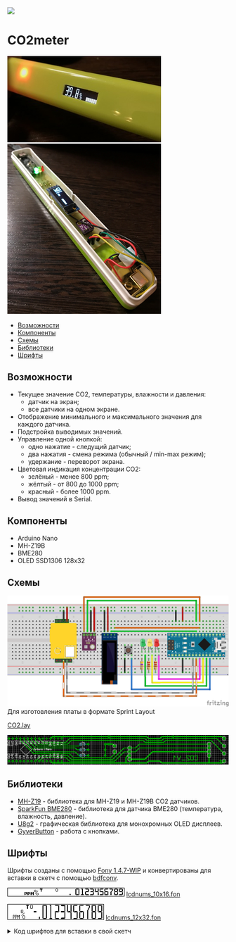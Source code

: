 <img src="https://img.shields.io/badge/version-1.01-green">

# CO2meter
<img src="co2_img_01.png">

<img src="co2_img_02.png">

- [Возможности](https://github.com/killadog/CO2meter#%D0%B2%D0%BE%D0%B7%D0%BC%D0%BE%D0%B6%D0%BD%D0%BE%D1%81%D1%82%D0%B8)
- [Компоненты](https://github.com/killadog/CO2meter#%D0%BA%D0%BE%D0%BC%D0%BF%D0%BE%D0%BD%D0%B5%D0%BD%D1%82%D1%8B)
- [Схемы](https://github.com/killadog/CO2meter#%D1%81%D1%85%D0%B5%D0%BC%D1%8B)
- [Библиотеки](https://github.com/killadog/CO2meter#%D0%B1%D0%B8%D0%B1%D0%BB%D0%B8%D0%BE%D1%82%D0%B5%D0%BA%D0%B8)
- [Шрифты](https://github.com/killadog/CO2meter#%D1%88%D1%80%D0%B8%D1%84%D1%82%D1%8B)
## Возможности
- Текущее значение CO2, температуры, влажности и давления:
  - датчик на экран;
  - все датчики на одном экране.
- Отображение минимального и максимального значения для каждого датчика.
- Подстройка выводимых значений.
- Управление одной кнопкой:
  - одно нажатие - следущий датчик;
  - два нажатия - смена режима (обычный / min-max режим);
  - удержание - переворот экрана.
- Цветовая индикация концентрации CO2:
  - зелёный - менее 800 ppm;
  - жёлтый - от 800 до 1000 ppm;
  - красный - более 1000 ppm.
- Вывод значений в Serial.
## Компоненты
- Arduino Nano
- MH-Z19B
- BME280
- OLED SSD1306 128x32
## Схемы
<img src="CO2meter_01.png">
Для изготовления платы в формате Sprint Layout

[CO2.lay](CO2.lay)

<img src="CO2_02.png">

## Библиотеки

- [MH-Z19](https://github.com/WifWaf/MH-Z19) - библиотека для MH-Z19 и MH-Z19B CO2 датчиков.
- [SparkFun BME280](https://github.com/sparkfun/SparkFun_BME280_Arduino_Library) - библиотека для датчика BME280 (температура, влажность, давление).
- [U8g2](https://github.com/olikraus/u8g2) - графическая библиотека для монохромных OLED дисплеев.
- [GyverButton](https://github.com/AlexGyver/GyverLibs/tree/master/GyverButton) - работа с кнопками.
## Шрифты
Шрифты созданы с помощью [Fony 1.4.7-WIP](http://hukka.ncn.fi/?fony) и конвертированы для вставки в скетч с помощью [bdfconv](https://github.com/olikraus/u8g2/tree/master/tools/font/bdfconv).

<img src="lcdnums_10x16.png"> [lcdnums_10x16.fon](lcdnums_10x16.fon)

<img src="lcdnums_12x32.png"> [lcdnums_12x32.fon](lcdnums_12x32.fon)

<details> 
  <summary>Код шрифтов для вставки в свой скетч</summary>

```

const uint8_t lcdnums_10x16[330] U8G2_FONT_SECTION("lcdnums_10x16") =
  "\26\0\4\3\5\4\3\4\6\26\17\0\373\12\0\0\0\0\0\0\0\1\61$ \365:\66\224\224\310\220"
  "H\210HL\224H\210H\34\210H\210HHD\234\224\310P\251\241R#%\33\212;l\214\305D\305"
  "\244\210\11\211\31\11\314d&$&*&*&l\2\0&\13\346\274)\34\224\10\351\4\0'\5\0"
  "\210)(\5\0\210))\5\0\210)*\14\345\274gL\304\350&b\2\0+\5\0\210),\5\0"
  "\210)-\5\0\210).\6b\70$\30/\5\0\210)\60\20\351\71k\134DTL\361\277\232\250\210"
  "\270\0\61\13\346=+\320\14\351 rP\62\24\351\71+\34\204X\304\351\302B\302BNw\21&\7"
  "\1\63\24\351\71+\34\204X\304\351\244\42\342\62N\27\26\7\22\0\64\16\351\71+H\361\325DE\304"
  "e\234>\65\24\351\71k\34HX\310i\27ar\20\247\27\26\7\22\0\66\25\351\71k\34HX\310"
  "ix\21Q\61\305\253\211\212\210\13\0\67\16\351\71+\34\204X\304)\323\235~\4\70\27\351\71k\134"
  "DTLq\65Q\21q\21\67\305\325DE\304\5\0\71\25\351\71k\134DTLq\65Q\21q\31"
  "\247\13\213\3\11\0\0\0\0";
  
  const uint8_t lcdnums_12x32[407] U8G2_FONT_SECTION("lcdnums_12x32") =
  "\26\0\4\3\4\6\4\6\6\21 \0\354\14\0\0\0\0\0\0\0\1~$%\237(\23\303\310H\214"
  "HDH\204\304HDH\204\304HDHD\12\222\221\210\10\241\64Bi\204\322\10\245\11%%Y-"
  "\303\306TLPLPLPLPLPL\324L\134\276\231\212\11\212\11\212\11\212\11\212\11\212\211\232"
  "\0&\13\226\354\230\302A\211\220>\1'\6\0 \10\2(\6\0 \10\2)\6\0 \10\2*\14"
  "\226\354\230\6E\220>\212\240\0+\6\0 \10\2,\6\0 \10\2-\10\66\350\246\302\3\2.\10"
  "R\60\243\302\301\0/\6\0 \10\2\60\25\12*\343\306AD\204\305\30\377\377\377g\23\26\21\7\21"
  "\0\61\16\6\62\343\2\315\220\376\377\377O\16\12\62\30\12*\343\302\201\310E\240\376/,&,&,"
  "\4\365 \30qr \63\34\12*\343\302\3\212\210\3A\375\207\7\23\7\23\7\21\201\372\277\70\70\230"
  "\70\230\0\64\23\12*\343\202\30\377\277\240\230\260\210\70\210\24\324\377\7\65\30\12*\343\306\301\304\205\240"
  "\376/,\42,\42,\4\365\377\342\301\4\0\66\32\12*\343\306\301\304\205\240\376\207\21'\27\22\25d"
  "\374?\233\260\210\70\210\0\67\26\12*\343\302\201\310E\240\356\4\345\4\345\4\345\4\365\377?\2\70\35"
  "\12*\343\306AD\204\305\30\377g\23\26\21\7\21\21\26c\374?\233\260\210\70\210\0\71\30\12*\343"
  "\306AD\204\305\30\377/*$N.\2\365\377\342\301\4\0\0\0\0";
  
  ```
  
  </details>
